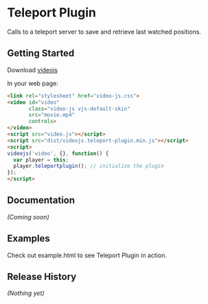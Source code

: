 # Teleport Plugin

Calls to a teleport server to save and retrieve last watched positions.

## Getting Started
Download [videojs](http://www.videojs.com/)

In your web page:

```html
<link rel="stylesheet" href="video-js.css">
<video id="video"
       class="video-js vjs-default-skin"
       src="movie.mp4"
       controls>
</video>
<script src="video.js"></script>
<script src="dist/videojs.teleport-plugin.min.js"></script>
<script>
videojs('video', {}, function() {
  var player = this;
  player.teleportplugin(); // initialize the plugin
});
</script>
```

## Documentation
_(Coming soon)_

## Examples
Check out example.html to see Teleport Plugin in action.

## Release History
_(Nothing yet)_
